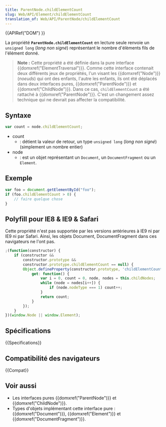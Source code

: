 ```yaml
---
title: ParentNode.childElementCount
slug: Web/API/Element/childElementCount
translation_of: Web/API/ParentNode/childElementCount
---
```


{{APIRef("DOM") }}

La propriété **`ParentNode.childElementCount`** en lecture seule renvoie un `unsigned long` (_long non signé_) représentant le nombre d'élèments fils de l'élément donné.

> **Note :** Cette propriété a été définie dans la pure interface {{domxref("ElementTraversal")}}.
> Comme cette interface contenait deux différents jeux de propriétés, l'un visant les {{domxref("Node")}} (_noeuds_) qui ont des enfants, l'autre les enfants, ils ont été déplacés dans deux interfaces pures, {{domxref("ParentNode")}} et {{domxref("ChildNode")}}. Dans ce cas, `childElementCount` a été rattaché à {{domxref("ParentNode")}}. C'est un changement assez technique qui ne devrait pas affecter la compatibilité.

## Syntaxe

```js
var count = node.childElementCount;
```

- count
  - : détient la valeur de retour, un type `unsigned long` (_long non signé_) (simplement un nombre entier)
- node
  - : est un objet représentant un `Document`, un `DocumentFragment` ou un `Element`.

## Exemple

```js
var foo = document.getElementById("foo");
if (foo.childElementCount > 0) {
    // faire quelque chose
}
```

## Polyfill pour IE8 & IE9 & Safari

Cette propriété n'est pas supportée par les versions antérieures à IE9 ni par IE9 ni par Safari. Ainsi, les objets Document, DocumentFragment dans ces navigateurs ne l'ont pas.

```js
;(function(constructor) {
    if (constructor &&
        constructor.prototype &&
        constructor.prototype.childElementCount == null) {
        Object.defineProperty(constructor.prototype, 'childElementCount', {
            get: function() {
                var i = 0, count = 0, node, nodes = this.childNodes;
                while (node = nodes[i++]) {
                    if (node.nodeType === 1) count++;
                }
                return count;
            }
        });
    }
})(window.Node || window.Element);
```

## Spécifications

{{Specifications}}

## Compatibilité des navigateurs

{{Compat}}

## Voir aussi

- Les interfaces pures {{domxref("ParentNode")}} et {{domxref("ChildNode")}}.
- Types d'objets implémentant cette interface pure : {{domxref("Document")}}, {{domxref("Element")}} et {{domxref("DocumentFragment")}}.
